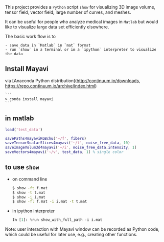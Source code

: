 This project provides a `Python` script `show` for visualizing 3D image volume, tensor field, vector field, large number of curves, and meshes.

It can be useful for people who analyze medical images in `Matlab` but would like to visualize large data set efficiently elsewhere.

The basic work flow is to

    - save data in `Matlab` in `mat` format
    - run `show` in a terminal or in a `ipython` interpreter to visualize the data


## Install Mayavi 
via [Anaconda Python distribution](http://continuum.io/downloads, https://repo.continuum.io/archive/index.html)

    ```
    > conda install mayavi
    ```

## in matlab

```matlab
load('test_data')

savePaths4mayaviRGBchu('~/f', fibers)
saveTensorScalarSlices4mayavi('~/t', noise_free_data, 10)
saveImageVolum3d4mayavi('~/i', noise_free_data.intensity, 1)
saveVectors4mayavi('~/v', test_data, 1) % single color
```

## to use `show`
- on command line

    ```bash
    $ show -ft f.mat
    $ show -t t.mat
    $ show -i i.mat
    $ show -fl f.mat -i i.mat -t t.mat
    ```

- in ipython interpreter

    ```python
    In [1]: %run show_with_full_path -i i.mat

    ```
    
Note: user interaction with Mayavi window can be recorded as Python code, which could be useful for later use, e.g., creating other functions.
